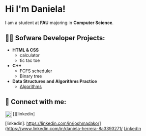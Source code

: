 # Hi I'm Daniela! 
 I am a student at **FAU** majoring in **Computer Science**.

## 👩‍💻 Sofware Developer Projects:
- **HTML & CSS** 
  - calculator
  - tic tac toe
- **C++**
  - FCFS scheduler
  - Binary tree
- **Data Structures and Algorithms Practice**
  - [Algorithms](https://github.com/ddlhg/Practice-Algorithms)

## 🤳 Connect with me: ##

[<img align="left" alt="JoshMadakor | LinkedIn" width="22px" src="https://cdn.jsdelivr.net/npm/simple-icons@v3/icons/linkedin.svg" />][linkedin]

[linkedin]: https://linkedin.com/in/joshmadakor](https://www.linkedin.com/in/daniela-herrera-8a3393271/
<a href="https://www.linkedin.com/in/daniela-herrera-8a3393271/">LinkedIn</a>

<!--
- 🔭 I’m currently working on ...
- 🌱 I’m currently learning ...
- 👯 I’m looking to collaborate on ...
- 🤔 I’m looking for help with ...
- 💬 Ask me about ...
- 📫 How to reach me: ...
- ⚡ Fun fact: ...
-->
